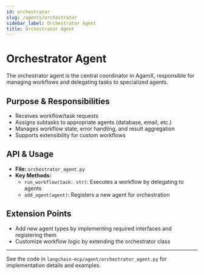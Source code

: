 ```yaml
---
id: orchestrator
slug: /agents/orchestrator
sidebar_label: Orchestrator Agent
title: Orchestrator Agent
---
```


# Orchestrator Agent

The orchestrator agent is the central coordinator in AgamX, responsible for managing workflows and delegating tasks to specialized agents.

## Purpose & Responsibilities
- Receives workflow/task requests
- Assigns subtasks to appropriate agents (database, email, etc.)
- Manages workflow state, error handling, and result aggregation
- Supports extensibility for custom workflows

## API & Usage
- **File:** `orchestrator_agent.py`
- **Key Methods:**
  - `run_workflow(task: str)`: Executes a workflow by delegating to agents
  - `add_agent(agent)`: Registers a new agent for orchestration

## Extension Points
- Add new agent types by implementing required interfaces and registering them
- Customize workflow logic by extending the orchestrator class

---

See the code in `langchain-mcp/agent/orchestrator_agent.py` for implementation details and examples. 